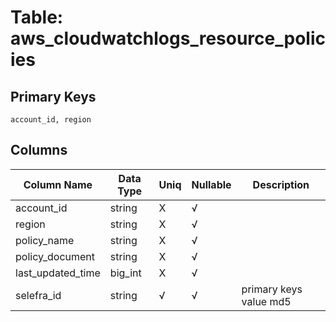 # Table: aws_cloudwatchlogs_resource_policies

## Primary Keys 

```
account_id, region
```


## Columns 

|  Column Name   |  Data Type  | Uniq | Nullable | Description | 
|  ----  | ----  | ----  | ----  | ---- | 
| account_id | string | X | √ |  | 
| region | string | X | √ |  | 
| policy_name | string | X | √ |  | 
| policy_document | string | X | √ |  | 
| last_updated_time | big_int | X | √ |  | 
| selefra_id | string | √ | √ | primary keys value md5 | 


